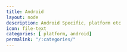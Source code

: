 ```yaml
---
title: Android
layout: node
description: Android Specific, platform etc
icon: file-text
categories: [ platform, android]
permalink: "/:categories/"
---
```


